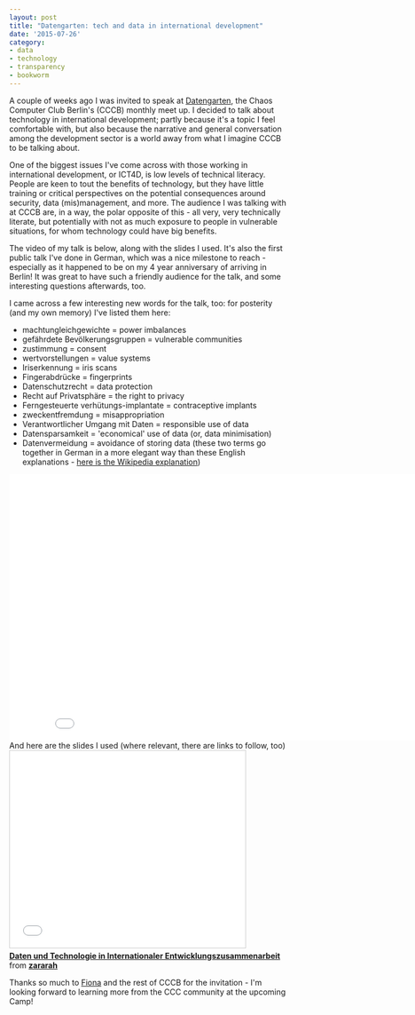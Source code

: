 ```yaml
---
layout: post
title: "Datengarten: tech and data in international development"
date: '2015-07-26'
category:
- data
- technology
- transparency
- bookworm
---
```


A couple of weeks ago I was invited to speak at [Datengarten](https://berlin.ccc.de/wiki/Datengarten), the Chaos Computer Club Berlin's (CCCB) monthly meet up. I decided to talk about technology in international development; partly because it's a topic I feel comfortable with, but also because the narrative and general conversation among the development sector is a world away from what I imagine CCCB to be talking about.

One of the biggest issues I've come across with those working in international development, or ICT4D, is low levels of technical literacy. People are keen to tout the benefits of technology, but they have little training or critical perspectives on the potential consequences around security, data (mis)management, and more. The audience I was talking with at CCCB are, in a way, the polar opposite of this - all very, very technically literate, but potentially with not as much exposure to people in vulnerable situations, for whom technology could have big benefits.

The video of my talk is below, along with the slides I used. It's also the first public talk I've done in German, which was a nice milestone to reach - especially as it happened to be on my 4 year anniversary of arriving in Berlin! It was great to have such a friendly audience for the talk, and some interesting questions afterwards, too.

<!--more-->

I came across a few interesting new words for the talk, too: for posterity (and my own memory) I've listed them here:

* machtungleichgewichte = power imbalances
* gefährdete Bevölkerungsgruppen  = vulnerable communities
* zustimmung = consent
* wertvorstellungen = value systems
* Iriserkennung = iris scans
* Fingerabdrücke = fingerprints
* Datenschutzrecht = data protection
* Recht auf Privatsphäre = the right to privacy
* Ferngesteuerte verhütungs-implantate = contraceptive implants
* zweckentfremdung = misappropriation
* Verantwortlicher Umgang mit Daten = responsible use of data 
* Datensparsamkeit = 'economical' use of data (or, data minimisation)
* Datenvermeidung = avoidance of storing data 
(these two terms go together in German in a more elegant way than these English explanations - [here is the Wikipedia explanation](https://de.wikipedia.org/wiki/Datensparsamkeit_und_Datenvermeidung))


<iframe width="853" height="480" src="//media.ccc.de/browse/events/datengarten/dg55-Technology-and-data-use-among-vulnerable-communities/oembed.html" frameborder="0" allowfullscreen></iframe>
And here are the slides I used (where relevant, there are links to follow, too)

<iframe src="//www.slideshare.net/slideshow/embed_code/key/fgcc9W74LHPRRv" width="425" height="355" frameborder="0" marginwidth="0" marginheight="0" scrolling="no" style="border:1px solid #CCC; border-width:1px; margin-bottom:5px; max-width: 100%;" allowfullscreen> </iframe> <div style="margin-bottom:5px"> <strong> <a href="//www.slideshare.net/zararah/datengarten-final" title="Daten und Technologie in Internationaler Entwicklungszusammenarbeit" target="_blank">Daten und Technologie in Internationaler Entwicklungszusammenarbeit</a> </strong> from <strong><a href="//www.slideshare.net/zararah" target="_blank">zararah</a></strong> </div>

Thanks so much to [Fiona](http://twitter.com/fotografiona) and the rest of CCCB for the invitation - I'm looking forward to learning more from the CCC community at the upcoming Camp! 
